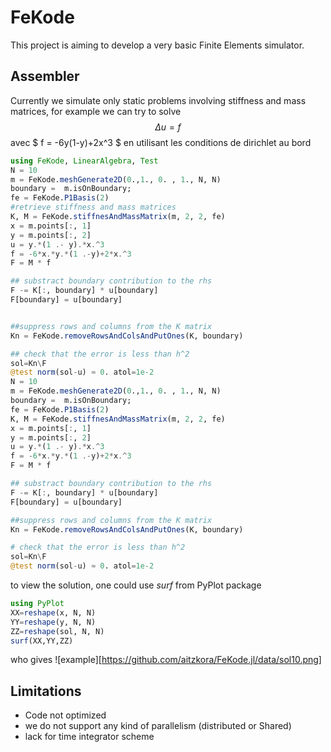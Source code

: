 # FeKode
 This project is aiming to develop a very basic Finite Elements simulator.
## Assembler
 Currently we simulate only static problems involving stiffness and mass matrices, for example
 we can try to solve $$ \Delta u = f$$ avec $ f = -6y(1-y)+2x^3 $ en utilisant les conditions de dirichlet au bord
```julia
using FeKode, LinearAlgebra, Test
N = 10
m = FeKode.meshGenerate2D(0.,1., 0. , 1., N, N)
boundary =  m.isOnBoundary;
fe = FeKode.P1Basis(2)
#retrieve stiffness and mass matrices
K, M = FeKode.stiffnesAndMassMatrix(m, 2, 2, fe)
x = m.points[:, 1]
y = m.points[:, 2]
u = y.*(1 .- y).*x.^3
f = -6*x.*y.*(1 .-y)+2*x.^3
F = M * f

## substract boundary contribution to the rhs
F -= K[:, boundary] * u[boundary]
F[boundary] = u[boundary]


##suppress rows and columns from the K matrix
Kn = FeKode.removeRowsAndColsAndPutOnes(K, boundary)

## check that the error is less than h^2
sol=Kn\F
@test norm(sol-u) ≈ 0. atol=1e-2
N = 10
m = FeKode.meshGenerate2D(0.,1., 0. , 1., N, N)
boundary =  m.isOnBoundary;
fe = FeKode.P1Basis(2)
K, M = FeKode.stiffnesAndMassMatrix(m, 2, 2, fe)
x = m.points[:, 1]
y = m.points[:, 2]
u = y.*(1 .- y).*x.^3
f = -6*x.*y.*(1 .-y)+2*x.^3
F = M * f

## substract boundary contribution to the rhs
F -= K[:, boundary] * u[boundary]
F[boundary] = u[boundary]

##suppress rows and columns from the K matrix
Kn = FeKode.removeRowsAndColsAndPutOnes(K, boundary)

# check that the error is less than h^2
sol=Kn\F
@test norm(sol-u) ≈ 0. atol=1e-2
```
to view the solution, one could use *surf* from PyPlot package
``` julia
using PyPlot
XX=reshape(x, N, N)
YY=reshape(y, N, N)
ZZ=reshape(sol, N, N)
surf(XX,YY,ZZ)
```
who gives
![example][https://github.com/aitzkora/FeKode.jl/data/sol10.png]

## Limitations
 - Code not optimized
 - we do not support any kind of parallelism (distributed or Shared)
 - lack for time integrator scheme
